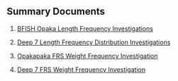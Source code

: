 
## Summary Documents  

  1. [BFISH Opaka Length Frequency Investigations](https://moshima-pifsc.github.io/FRMD-SAP-MOshima-SS3_Opakapaka_Assessment/BFISH_Length_Comp.html)
  
  2. [Deep 7 Length Frequency Distribution Investigations](https://moshima-pifsc.github.io/FRMD-SAP-MOshima-SS3_Opakapaka_Assessment/Deep_6_Length_Comps.html)  
  
  3. [Opakapaka FRS Weight Frequency Investigation](https://moshima-pifsc.github.io/FRMD-SAP-MOshima-SS3_Opakapaka_Assessment/R_scripts/FRS_Opaka_Investigation.html)
  

  4. [Deep 7 FRS Weight Frequency Investigation](https://moshima-pifsc.github.io/FRMD-SAP-MOshima-SS3_Opakapaka_Assessment/R_scripts/Deep7_FRS_Investigation.html)
  
